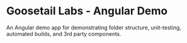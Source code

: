 # Goosetail Labs - Angular Demo

An Angular demo app for demonstrating folder structure, unit-testing, automated builds, and 3rd party components.
